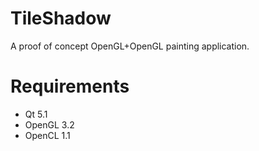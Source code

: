 TileShadow
==========
A proof of concept OpenGL+OpenGL painting application.

Requirements
===========
   - Qt 5.1
   - OpenGL 3.2
   - OpenCL 1.1
